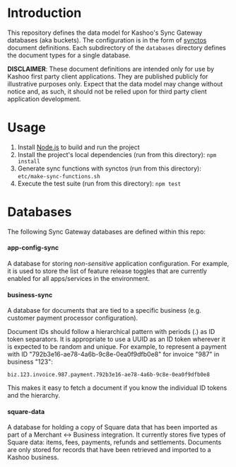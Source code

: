 # Introduction

This repository defines the data model for Kashoo's Sync Gateway databases (aka buckets). The configuration is in the form of [synctos](https://github.com/Kashoo/synctos) document definitions. Each subdirectory of the `databases` directory defines the document types for a single database.

**DISCLAIMER**: These document definitions are intended only for use by Kashoo first party client applications. They are published publicly for illustrative purposes only. Expect that the data model may change without notice and, as such, it should not be relied upon for third party client application development.

# Usage

1. Install [Node.js](https://nodejs.org/) to build and run the project
2. Install the project's local dependencies (run from this directory): `npm install`
3. Generate sync functions with synctos (run from this directory): `etc/make-sync-functions.sh`
4. Execute the test suite (run from this directory): `npm test`

# Databases

The following Sync Gateway databases are defined within this repo:

#### app-config-sync

A database for storing _non-sensitive_ application configuration. For example, it is used to store the list of feature release toggles that are currently enabled for all apps/services in the environment.

#### business-sync

A database for documents that are tied to a specific business (e.g. customer payment processor configuration).

Document IDs should follow a hierarchical pattern with periods (.) as ID token separators. It is appropriate to use a UUID as an ID token wherever it is expected to be random and unique. For example, to represent a payment with ID "792b3e16-ae78-4a6b-9c8e-0ea0f9dfb0e8" for invoice "987" in business "123":

```
biz.123.invoice.987.payment.792b3e16-ae78-4a6b-9c8e-0ea0f9dfb0e8
```

This makes it easy to fetch a document if you know the individual ID tokens and the hierarchy.

#### square-data

A database for holding a copy of Square data that has been imported as part of a Merchant <-> Business integration. It currently stores five types of Square data: items, fees, payments, refunds and settlements. Documents are only stored for records that have been retrieved and imported to a Kashoo business.
